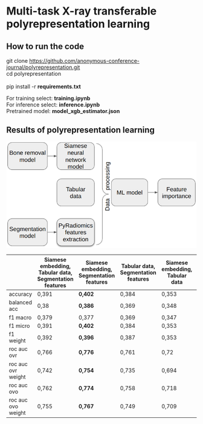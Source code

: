 # Multi-task X-ray transferable polyrepresentation learning

## How to run the code
git clone https://github.com/anonymous-conference-journal/polyrepresentation.git \
cd polyrepresentation \
\
pip install -r **requirements.txt**

For training select: **training.ipynb** \
For inference select: **inference.ipynb** \
Pretrained model: **model_xgb_estimator.json**

## Results of polyrepresentation learning

![polyrepresentation image](https://github.com/anonymous-conference-journal/polyrepresentation/blob/main/overview.png?raw=true)

|  | **Siamese embedding, Tabular data, Segmentation features** | **Siamese embedding, Segmentation features** | **Tabular data, Segmentation features** | **Siamese embedding, Tabular data** | **Segmentation features** | **Siamese embedding** | **Tabular data** |
|---|---|---|---|---|---|---|---|
| accuracy | 0,391 | **0,402** | 0,384 | 0,353 | 0,394 | 0,348 | 0,222 |
| balanced acc | 0,38 |**0,386** | 0,369 | 0,348 | 0,385 | 0,329 | 0,211 |
| f1 macro | 0,379 | 0,377 | 0,369 | 0,347 |**0,382** | 0,319 | 0,2 |
| f1 micro | 0,391 |**0,402** | 0,384 | 0,353 | 0,394 | 0,348 | 0,222 |
| f1 weight | 0,392 |**0,396** | 0,387 | 0,353 | 0,393 | 0,342 | 0,212 |
| roc auc ovr | 0,766 |**0,776** | 0,761 | 0,72 | 0,764 | 0,72 | 0,618 |
| roc auc ovr weight | 0,742 |**0,754** | 0,735 | 0,694 | 0,739 | 0,703 | 0,582 |
| roc auc ovo | 0,762 |**0,774** | 0,758 | 0,718 | 0,764 | 0,717 | 0,621 |
| roc auc ovo weight | 0,755 |**0,767** | 0,749 | 0,709 | 0,754 | 0,712 | 0,606 |
